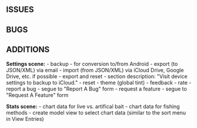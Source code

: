 ISSUES
------



BUGS
----



ADDITIONS
---------

**Settings scene:**
    - backup
        - for conversion to/from Android
            - export (to JSON/XML) via email
            - import (from JSON/XML) via iCloud Drive, Google Drive, etc. if possible
        - export and reset
        - section description: "Visit device settings to backup to iCloud."
    - reset
    - theme (global tint)
    - feedback
        - rate
        - report a bug
            - segue to "Report A Bug" form
        - request a feature
            - segue to "Request A Feature" form

**Stats scene:**
    - chart data for live vs. artifical bait
    - chart data for fishing methods
    - create model view to select chart data (similar to the sort menu in View Entries)
